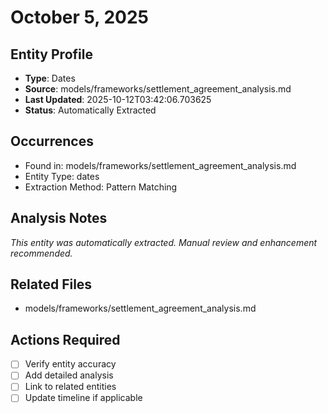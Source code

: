 # October 5, 2025

## Entity Profile
- **Type**: Dates
- **Source**: models/frameworks/settlement_agreement_analysis.md
- **Last Updated**: 2025-10-12T03:42:06.703625
- **Status**: Automatically Extracted

## Occurrences
- Found in: models/frameworks/settlement_agreement_analysis.md
- Entity Type: dates
- Extraction Method: Pattern Matching

## Analysis Notes
*This entity was automatically extracted. Manual review and enhancement recommended.*

## Related Files
- models/frameworks/settlement_agreement_analysis.md

## Actions Required
- [ ] Verify entity accuracy
- [ ] Add detailed analysis
- [ ] Link to related entities
- [ ] Update timeline if applicable
